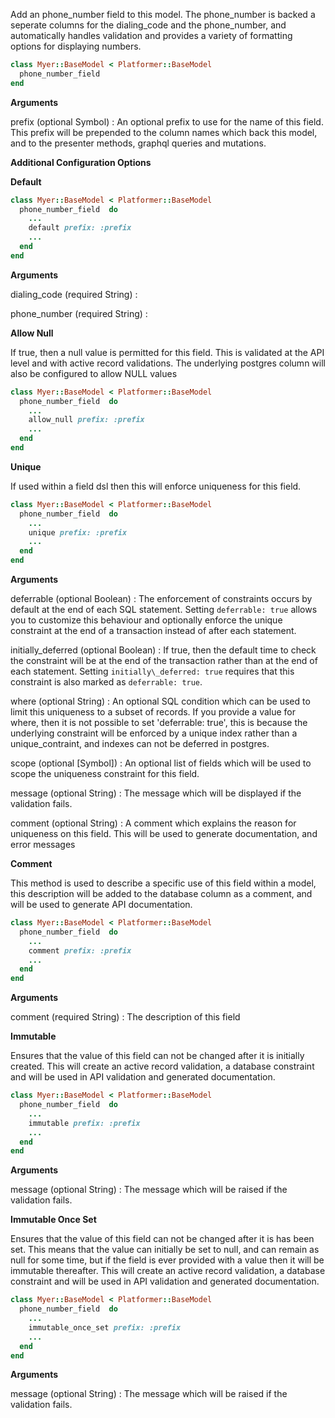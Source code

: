 Add an phone_number field to this model. The phone_number is backed
a seperate columns for the dialing_code and the phone_number, and
automatically handles validation and provides a variety of formatting
options for displaying numbers.

```ruby
class Myer::BaseModel < Platformer::BaseModel
  phone_number_field 
end

```

**Arguments**

prefix (optional Symbol)
:   An optional prefix to use for the name of this field. This prefix will be prepended to the column names which back this model, and to the presenter methods, graphql queries and mutations.

**Additional Configuration Options**

**Default**

```ruby
class Myer::BaseModel < Platformer::BaseModel
  phone_number_field  do
    ...
    default prefix: :prefix
    ...
  end
end

```

**Arguments**

dialing\_code (required String)
:   

phone\_number (required String)
:   

**Allow Null**

If true, then a null value is permitted for this field. This
is validated at the API level and with active record validations.
The underlying postgres column will also be configured to allow
NULL values

```ruby
class Myer::BaseModel < Platformer::BaseModel
  phone_number_field  do
    ...
    allow_null prefix: :prefix
    ...
  end
end

```

**Unique**

If used within a field dsl then this will enforce uniqueness for this
field.

```ruby
class Myer::BaseModel < Platformer::BaseModel
  phone_number_field  do
    ...
    unique prefix: :prefix
    ...
  end
end

```

**Arguments**

deferrable (optional Boolean)
:   The enforcement of constraints occurs by default at the end of each SQL statement. Setting `deferrable: true` allows you to customize this behaviour and optionally enforce the unique constraint at the end of a transaction instead of after each statement.

initially\_deferred (optional Boolean)
:   If true, then the default time to check the constraint will be at the end of the transaction rather than at the end of each statement.  Setting `initially\_deferred: true` requires that this constraint is also marked as `deferrable: true`.

where (optional String)
:   An optional SQL condition which can be used to limit this uniqueness to a subset of records. If you provide a value for where, then it is not possible to set 'deferrable: true', this is because the underlying constraint will be enforced by a unique index rather than a unique\_contraint, and indexes can not be deferred in postgres.

scope (optional [Symbol])
:   An optional list of fields which will be used to scope the uniqueness constraint for this field.

message (optional String)
:   The message which will be displayed if the validation fails.

comment (optional String)
:   A comment which explains the reason for uniqueness on this field. This will be used to generate documentation, and error messages

**Comment**

This method is used to describe a specific use of this
field within a model, this description will be added to
the database column as a comment, and will be used to
generate API documentation.

```ruby
class Myer::BaseModel < Platformer::BaseModel
  phone_number_field  do
    ...
    comment prefix: :prefix
    ...
  end
end

```

**Arguments**

comment (required String)
:   The description of this field

**Immutable**

Ensures that the value of this field can not be changed
after it is initially created. This will create an active
record validation, a database constraint and will be used
in API validation and generated documentation.

```ruby
class Myer::BaseModel < Platformer::BaseModel
  phone_number_field  do
    ...
    immutable prefix: :prefix
    ...
  end
end

```

**Arguments**

message (optional String)
:   The message which will be raised if the validation fails.

**Immutable Once Set**

Ensures that the value of this field can not be changed
after it is has been set. This means that the value can
initially be set to null, and can remain as null for some
time, but if the field is ever provided with a value then
it will be immutable thereafter. This will create an active
record validation, a database constraint and will be used
in API validation and generated documentation.

```ruby
class Myer::BaseModel < Platformer::BaseModel
  phone_number_field  do
    ...
    immutable_once_set prefix: :prefix
    ...
  end
end

```

**Arguments**

message (optional String)
:   The message which will be raised if the validation fails.